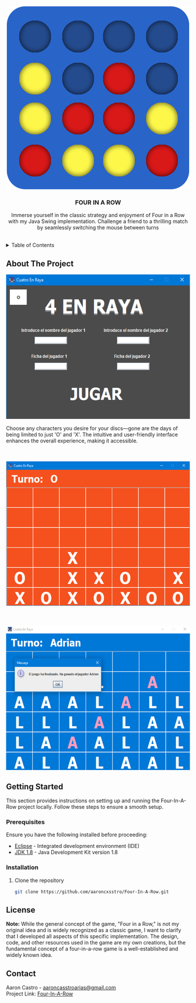 
<!-- PROJECT LOGO -->
<br />
<div align="center">
  <a href="https://github.com/aaroncxsstro/Four-In-A-Row">
    <img src="src/recursos/logo.png" alt="Logo" width="500" height="500">
  </a>

<h3 align="center">FOUR IN A ROW</h3>

  <p align="center">
Immerse yourself in the classic strategy and enjoyment of Four in a Row with my Java Swing implementation. Challenge a friend to a thrilling match by seamlessly switching the mouse between turns
    <br />
    <br />
  </p>
</div>

<!-- TABLE OF CONTENTS -->
<details>
  <summary>Table of Contents</summary>
  <ol>
    <li>
      <a href="#about-the-project">About The Project</a>
    </li>
    <li>
      <a href="#getting-started">Getting Started</a>
      <ul>
        <li><a href="#prerequisites">Prerequisites</a></li>
        <li><a href="#installation">Installation</a></li>
      </ul>
    </li>
    <li><a href="#contact">Contact</a></li>
  </ol>
</details>



## About The Project

<div align="center">
  <img src="src/recursos/menu.png" alt="ImgMenu" width="544" height="395">
</div>

Choose any characters you desire for your discs—gone are the days of being limited to just 'O' and 'X'. The intuitive and user-friendly interface enhances the overall experience, making it accessible.
    <br />
    <br />
    <br />
<div align="center">
  <img src="src/recursos/juego1.png" alt="ImgGame1" width="544" height="395">
</div>
    <br />
    <br />
    <br />
<div align="center">
  <img src="src/recursos/juego2.png" alt="ImgGame2" width="544" height="395">
</div>



## Getting Started

This section provides instructions on setting up and running the Four-In-A-Row project locally. Follow these steps to ensure a smooth setup.

### Prerequisites

Ensure you have the following installed before proceeding:

* [Eclipse](https://www.eclipse.org/downloads/) - Integrated development environment (IDE)
* [JDK 1.8](https://www.oracle.com/java/technologies/javase/javase-jdk8-downloads.html) - Java Development Kit version 1.8

### Installation

1. Clone the repository
   ```sh
   git clone https://github.com/aaroncxsstro/Four-In-A-Row.git


## License

**Note:** While the general concept of the game, "Four in a Row," is not my original idea and is widely recognized as a classic game, I want to clarify that I developed all aspects of this specific implementation. The design, code, and other resources used in the game are my own creations, but the fundamental concept of a four-in-a-row game is a well-established and widely known idea.




## Contact

Aaron Castro - aaroncasstroarias@gmail.com
    <br />
Project Link: [Four-In-A-Row](https://github.com/aaroncxsstro/Four-In-A-Row)

